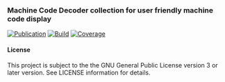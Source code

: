 ### Machine Code Decoder collection for user friendly machine code display
[![Publication](https://img.shields.io/maven-central/v/de.carne/java-mcd-default)](https://search.maven.org/artifact/de.carne/java-mcd-default)
[![Build](https://github.com/hdecarne-github/java-mcd/actions/workflows/build-on-linux.yml/badge.svg)](https://github.com/hdecarne-github/java-mcd/actions/workflows/build-on-linux.yml)
[![Coverage](https://sonarcloud.io/api/project_badges/measure?project=de.carne%3Ajava-mcd%3Ajava-mcd-default&metric=coverage)](https://sonarcloud.io/dashboard?id=de.carne%3Ajava-mcd%3Ajava-mcd-default)

#### License
This project is subject to the the GNU General Public License version 3 or later version.
See LICENSE information for details.
